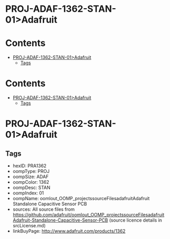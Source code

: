 
PROJ-ADAF-1362-STAN-01>Adafruit
===============================

Contents
========

* [PROJ-ADAF-1362-STAN-01>Adafruit](#proj-adaf-1362-stan-01adafruit)
	* [Tags](#tags)

Contents
========

* [PROJ-ADAF-1362-STAN-01>Adafruit](#proj-adaf-1362-stan-01adafruit)
	* [Tags](#tags)

# PROJ-ADAF-1362-STAN-01>Adafruit

## Tags

- hexID: PRA1362
- oompType: PROJ
- oompSize: ADAF
- oompColor: 1362
- oompDesc: STAN
- oompIndex: 01
- oompName: oomlout_OOMP_projectssourceFilesadafruitAdafruit Standalone Capacitive Sensor PCB
- sources: All source files from https://github.com/adafruit/oomlout_OOMP_projectssourceFilesadafruitAdafruit-Standalone-Capacitive-Sensor-PCB (source licence details in srcLicense.md)
- linkBuyPage: http://www.adafruit.com/products/1362
